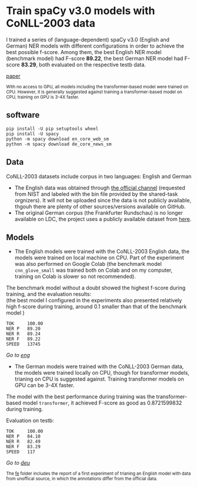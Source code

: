 # Train spaCy v3.0 models with CoNLL-2003 data

I trained a series of (language-dependent) spaCy v3.0 (English and German) NER models with different configurations in order to achieve the best possible f-score. Among them, the best English NER model (benchmark model) had F-score **89.22**, the best German NER model had F-score **83.29**, both evaluated on the respective testb data. 

[paper]()

<sub>With no access to GPU, all models including the transformer-based model were trained on CPU. However, it is generally suggested against training a transformer-based model on CPU, training on GPU is 3-4X faster.</sub>


## software

```
pip install -U pip setuptools wheel
pip install -U spacy
python -m spacy download en_core_web_sm
python -m spacy download de_core_news_sm
```

## Data

CoNLL-2003 datasets include corpus in two languages: English and German
* The English data was obtained through [the official channel](https://www.clips.uantwerpen.be/conll2003/ner/) (requested from NIST and labeled with the bin file provided by the shared-task orgnizers). It will not be uploaded since the data is not publicly available, thgouh there are plenty of other sources/versions available on GitHub.
* The original German corpus (the Frankfurter Rundschau) is no longer available on LDC, the project uses a publicly available dataset from [here](https://github.com/MaviccPRP/ger_ner_evals/tree/master/corpora/conll2003).

## Models

* The English models were trained with the CoNLL-2003 English data, the models were trained on local machine on CPU. Part of the experiment was also performed on Google Colab (the benchmark model `cnn_glove_small` was trained both on Colab and on my computer, training on Colab is slower so not recommended).<br>

The benchmark model without a doubt showed the highest f-score during training, and the evaluation results:<br>
(the best model I configured in the experiments also presented relatively high f-score during training, around 0.1 smaller than that of the benchmark model )

```
TOK     100.00
NER P   89.20 
NER R   89.24 
NER F   89.22 
SPEED   13745 
```

   _Go to [eng](https://github.com/JINHXu/CoNLL03_SpaCy_v3/tree/main/eng)_

* The German models were trained with the CoNLL-2003 German data, the models were trained locally on CPU, though for transformer models, trianing on CPU is suggested against. Training transformer models on GPU can be 3-4X faster.

The model with the best performance during training was the transformer-based model `transformer`, it achieved F-score as good as 0.8721599832 during training.<br>

Evaluation on testb:
```
TOK     100.00
NER P   84.10 
NER R   82.49 
NER F   83.29 
SPEED   117   
```

   _Go to [deu](https://github.com/JINHXu/CoNLL03_SpaCy_v3/tree/main/deu)_

<sub>The [fe]() folder includes the report of a first experiment of trianing an English model with data from unoffical source, in which the annotations differ from the official data. </sub>
